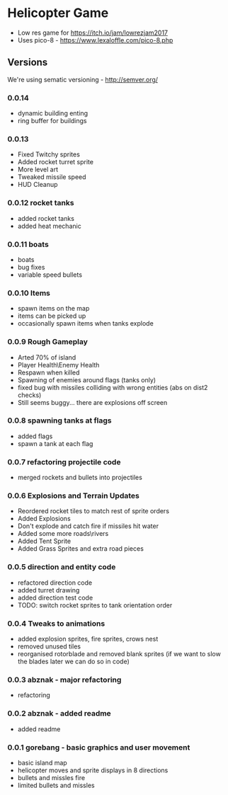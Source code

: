 # Helicopter Game
* Low res game for https://itch.io/jam/lowrezjam2017
* Uses pico-8 - https://www.lexaloffle.com/pico-8.php

## Versions
We're using sematic versioning - http://semver.org/

### 0.0.14
* dynamic building enting
* ring buffer for buildings
### 0.0.13
* Fixed Twitchy sprites
* Added rocket turret sprite
* More level art
* Tweaked missile speed
* HUD Cleanup

### 0.0.12 rocket tanks
* added rocket tanks
* added heat mechanic
### 0.0.11 boats
* boats
* bug fixes
* variable speed bullets
### 0.0.10 Items
* spawn items on the map
* items can be picked up
* occasionally spawn items when tanks explode
### 0.0.9 Rough Gameplay
* Arted 70% of island
* Player Health\Enemy Health
* Respawn when killed
* Spawning of enemies around flags (tanks only)
* fixed bug with missiles colliding with wrong entities (abs on dist2 checks)
* Still seems buggy... there are explosions off screen

### 0.0.8 spawning tanks at flags
* added flags
* spawn a tank at each flag
### 0.0.7 refactoring projectile code
* merged rockets and bullets into projectiles
### 0.0.6 Explosions and Terrain Updates
* Reordered rocket tiles to match rest of sprite orders
* Added Explosions
* Don't explode and catch fire if missiles hit water
* Added some more roads\rivers
* Added Tent Sprite
* Added Grass Sprites and extra road pieces
### 0.0.5 direction and entity code
* refactored direction code
* added turret drawing
* added direction test code
* TODO: switch rocket sprites to tank orientation order
### 0.0.4 Tweaks to animations
* added explosion sprites, fire sprites, crows nest
* removed unused tiles
* reorganised rotorblade and removed blank sprites (if we want to slow the blades later we can do so in code)
### 0.0.3 abznak - major refactoring
* refactoring
### 0.0.2 abznak - added readme
* added readme
### 0.0.1 gorebang - basic graphics and user movement
* basic island map
* helicopter moves and sprite displays in 8 directions
* bullets and missles fire
* limited bullets and missles
